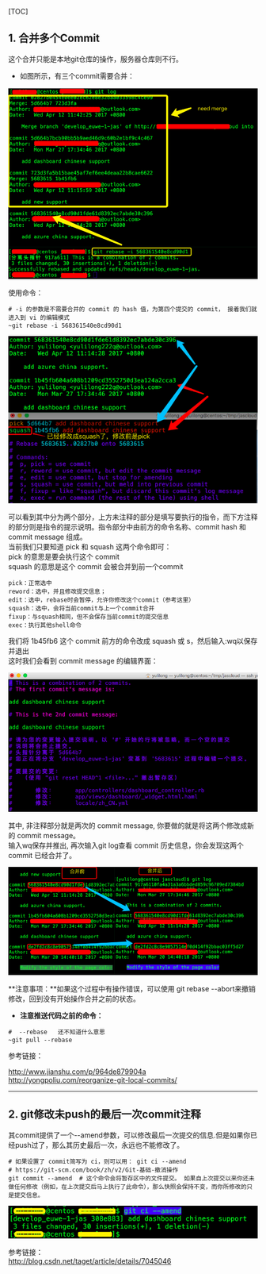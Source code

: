 [TOC]

##  1. 合并多个Commit

这个合并只能是本地git仓库的操作，服务器仓库则不行。    

* 如图所示，有三个commit需要合并：       

![](./img/026-merge.png)     

使用命令：     
``` 
# -i 的参数是不需要合并的 commit 的 hash 值，为第四个提交的 commit， 接着我们就进入到 vi 的编辑模式
~git rebase -i 568361540e8cd90d1
```
![](./img/027-merge.png)

可以看到其中分为两个部分，上方未注释的部分是填写要执行的指令，而下方注释的部分则是指令的提示说明。指令部分中由前方的命令名称、commit hash 和 commit message 组成。     
当前我们只要知道 pick 和 squash 这两个命令即可：     
pick 的意思是要会执行这个 commit      
squash 的意思是这个 commit 会被合并到前一个commit      
```
pick：正常选中
reword：选中，并且修改提交信息；
edit：选中，rebase时会暂停，允许你修改这个commit（参考这里）
squash：选中，会将当前commit与上一个commit合并
fixup：与squash相同，但不会保存当前commit的提交信息
exec：执行其他shell命令
```

我们将 1b45fb6 这个 commit 前方的命令改成 squash 或 s，然后输入:wq以保存并退出       
这时我们会看到 commit message 的编辑界面：      

![](./img/028-merge.png)     

其中, 非注释部分就是两次的 commit message, 你要做的就是将这两个修改成新的 commit message。      
输入wq保存并推出, 再次输入git log查看 commit 历史信息，你会发现这两个 commit 已经合并了。      

![](./img/029-merge.png)    

**注意事项：**如果这个过程中有操作错误，可以使用 git rebase --abort来撤销修改，回到没有开始操作合并之前的状态。     

* **注意推送代码之前的命令：**     
```
#  --rebase   还不知道什么意思
~git pull --rebase
```

参考链接：    

http://www.jianshu.com/p/964de879904a     
http://yongpoliu.com/reorganize-git-local-commits/      

-----------

## 2. git修改未push的最后一次commit注释

其commit提供了一个--amend参数，可以修改最后一次提交的信息.但是如果你已经push过了，那么其历史最后一次，永远也不能修改了。   


```
# 如果设置了 commit简写为 ci，则可以用： git ci --amend
# https://git-scm.com/book/zh/v2/Git-基础-撤消操作
git commit --amend  # 这个命令会将暂存区中的文件提交。 如果自上次提交以来你还未做任何修改（例如，在上次提交后马上执行了此命令），那么快照会保持不变，而你所修改的只是提交信息。
```
![](./img/030-merge.png)     

参考链接：     
http://blog.csdn.net/taget/article/details/7045046